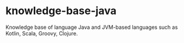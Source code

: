 # knowledge-base-java
Knowledge base of language Java and JVM-based languages such as Kotlin, Scala, Groovy, Clojure.
